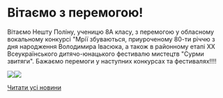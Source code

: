 # Вітаємо з перемогою!

Вітаємо Нешту Поліну, ученицю 8А класу, з перемогою у обласному вокальному конкурсі "Мрії збуваються, приуроченому 80-ти річчю з дня народження Володимира Івасюка, а також в районному етапі XX Всеукраїнського дитячо-юнацького фестивалю мистецтв "Сурми звитяги". Бажаємо перемоги у наступних конкурсах та фестивалях!!!!

![](/images/info/for-students/вітаємо-з-перемогою/photo5316763462401109004.jpg)![](/images/info/for-students/вітаємо-з-перемогою/photo5316763462401109005.jpg)

[Читати усі новини](/news)

